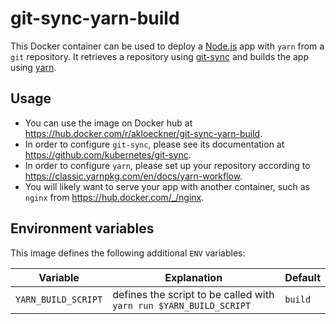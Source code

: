 # git-sync-yarn-build
This Docker container can be used to deploy a [Node.js](https://nodejs.org) app with `yarn` from a `git` repository.
It retrieves a repository using [git-sync](https://github.com/kubernetes/git-sync) and builds the app using [yarn](https://www.yarnpkg.com/).

## Usage
* You can use the image on Docker hub at https://hub.docker.com/r/akloeckner/git-sync-yarn-build.
* In order to configure `git-sync`, please see its documentation at https://github.com/kubernetes/git-sync.
* In order to configure `yarn`, please set up your repository according to https://classic.yarnpkg.com/en/docs/yarn-workflow.
* You will likely want to serve your app with another container, such as `nginx` from https://hub.docker.com/_/nginx.

## Environment variables
This image defines the following additional `ENV` variables:

| Variable | Explanation | Default |
| -------- | ----------- | ------- |
| `YARN_BUILD_SCRIPT` | defines the script to be called with `yarn run $YARN_BUILD_SCRIPT` | `build` |

